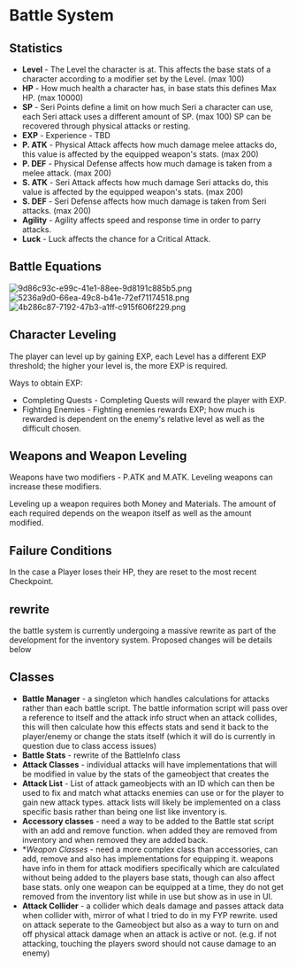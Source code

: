 # Battle System

## Statistics 
- **Level** - The Level the character is at. This affects the base stats of a character according to a modifier set by the Level. (max 100)
- **HP** - How much health a character has, in base stats this defines Max HP. (max 10000)
- **SP** - Seri Points define a limit on how much Seri a character can use, each Seri attack uses a different amount of SP. (max 100)
  SP can be recovered through physical attacks or resting.
- **EXP** - Experience - TBD
- **P. ATK** - Physical Attack affects how much damage melee attacks do, this value is affected by the equipped weapon's stats. (max 200)
- **P. DEF** - Physical Defense affects how much damage is taken from a melee attack. (max 200)
- **S. ATK** - Seri Attack affects how much damage Seri attacks do, this value is affected by the equipped weapon's stats. (max 200)
- **S. DEF** - Seri Defense affects how much damage is taken from Seri attacks. (max 200)
- **Agility** - Agility affects speed and response time in order to parry attacks.
- **Luck** - Luck affects the chance for a Critical Attack.

## Battle Equations
![9d86c93c-e99c-41e1-88ee-9d8191c885b5.png](9d86c93c-e99c-41e1-88ee-9d8191c885b5.png)
![5236a9d0-66ea-49c8-b41e-72ef71174518.png](5236a9d0-66ea-49c8-b41e-72ef71174518.png)
![4b286c87-7192-47b3-a1ff-c915f606f229.png](4b286c87-7192-47b3-a1ff-c915f606f229.png)

## Character Leveling
The player can level up by gaining EXP, each Level has a different EXP threshold; the higher your level is, the more EXP is required.

Ways to obtain EXP:
- Completing Quests - Completing Quests will reward the player with EXP.
- Fighting Enemies - Fighting enemies rewards EXP; how much is rewarded is dependent on the enemy's relative level as well as the difficult chosen.

## Weapons and Weapon Leveling
Weapons have two modifiers - P.ATK and M.ATK. Leveling weapons can increase these modifiers.

Leveling up a weapon requires both Money and Materials. The amount of each required depends on the weapon itself as well as the amount modified.

## Failure Conditions
In the case a Player loses their HP, they are reset to the most recent Checkpoint.

## rewrite 
the battle system is currently undergoing a massive rewrite as part of the development for the inventory system. Proposed changes will be details below 

## Classes 
* **Battle Manager** - a singleton which handles calculations for attacks rather than each battle script. The battle information script will pass over a reference to itself and the attack info struct when an attack collides, this will then calculate how this effects stats and send it back to the player/enemy or change the stats itself (which it will do is currently in question due to class access issues) 
* **Battle Stats** - rewrite of the BattleInfo class 
* **Attack Classes** - individual attacks will have implementations that will be modified in value by the stats of the gameobject that creates the 
* **Attack List** - List of attack gameobjects with an ID which can then be used to fix and match what attacks enemies can use or for the player to gain new attack types. attack lists will likely be implemented on a class specific basis rather than being one list like inventory is. 
* **Accessory classes** - need a way to be added to the Battle stat script with an add and remove function. when added they are removed from inventory and when removed they are added back. 
* **Weapon Classes* - need a more complex class than accessories, can add, remove and also has implementations for equipping it. weapons have info in them for attack modifiers specifically which are calculated without being added to the players base stats, though can also affect base stats. only one weapon can be equipped at a time, they do not get removed from the inventory list while in use but show as in use in UI. 
* **Attack Collider** - a collider which deals damage and passes attack data when collider with, mirror of what I tried to do in my FYP rewrite. used on attack seperate to the Gameobject but also as a way to turn on and off physical attack damage when an attack is active or not. (e.g. if not attacking, touching the players sword should not cause damage to an enemy)  

